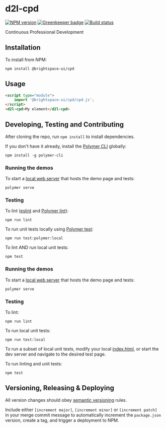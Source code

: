 # d2l-cpd

[![NPM version](https://img.shields.io/npm/v/@brightspace-ui/cpd.svg)](https://www.npmjs.org/package/@brightspace-ui/cpd)
[![Greenkeeper badge](https://badges.greenkeeper.io/BrightspaceUI/cpd.svg)](https://greenkeeper.io/)
[![Build status](https://travis-ci.com/@brightspace-ui/cpd.svg?branch=master)](https://travis-ci.com/@brightspace-ui/cpd)

Continuous Professional Development

## Installation

To install from NPM:

```shell
npm install @brightspace-ui/cpd
```

## Usage

```html
<script type="module">
    import '@brightspace-ui/cpd/cpd.js';
</script>
<d2l-cpd>My element</d2l-cpd>
```

## Developing, Testing and Contributing

After cloning the repo, run `npm install` to install dependencies.

If you don't have it already, install the [Polymer CLI](https://www.polymer-project.org/3.0/docs/tools/polymer-cli) globally:

```shell
npm install -g polymer-cli
```

### Running the demos

To start a [local web server](https://www.polymer-project.org/3.0/docs/tools/polymer-cli-commands#serve) that hosts the demo page and tests:

```shell
polymer serve
```

### Testing

To lint ([eslint](http://eslint.org/) and [Polymer lint](https://www.polymer-project.org/3.0/docs/tools/polymer-cli-commands#lint)):

```shell
npm run lint
```

To run unit tests locally using [Polymer test](https://www.polymer-project.org/3.0/docs/tools/polymer-cli-commands#tests):

```shell
npm run test:polymer:local
```

To lint AND run local unit tests:

```shell
npm test
```

[ci-url]: https://travis-ci.org/BrightspaceUI/cpd
[ci-image]: https://travis-ci.org/BrightspaceUI/cpd.svg?branch=master

### Running the demos

To start a [local web server](https://www.polymer-project.org/3.0/docs/tools/polymer-cli-commands#serve) that hosts the demo page and tests:

```shell
polymer serve
```

### Testing

To lint:

```shell
npm run lint
```

To run local unit tests:

```shell
npm run test:local
```

To run a subset of local unit tests, modify your local [index.html](https://github.com/BrightspaceUI/cpd/blob/master/test/index.html), or start the dev server and navigate to the desired test page.

To run linting and unit tests:

```shell
npm test
```

## Versioning, Releasing & Deploying

All version changes should obey [semantic versioning](https://semver.org/) rules.

Include either `[increment major]`, `[increment minor]` or `[increment patch]` in your merge commit message to automatically increment the `package.json` version, create a tag, and trigger a deployment to NPM.

